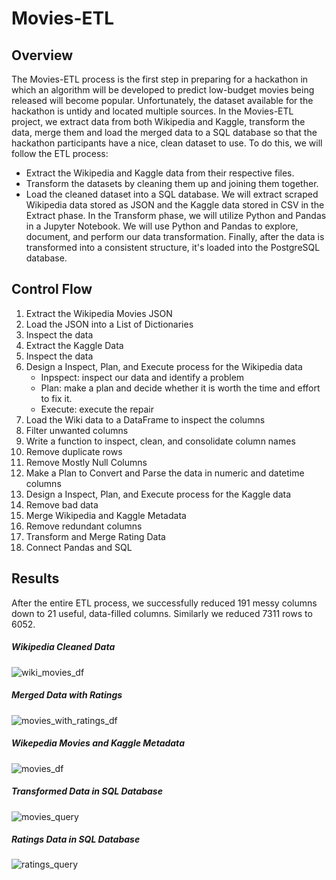 # Movies-ETL
## Overview
The Movies-ETL process is the first step in preparing for a hackathon in which an algorithm will be developed to predict low-budget movies being released will become popular. Unfortunately, the dataset available for the hackathon is untidy and located multiple sources. In the Movies-ETL project, we extract data from both Wikipedia and Kaggle, transform the data, merge them and load the merged data to a SQL database so that the hackathon participants have a nice, clean dataset to use. To do this, we will follow the ETL process:
  * Extract the Wikipedia and Kaggle data from their respective files.
  * Transform the datasets by cleaning them up and joining them together.
  * Load the cleaned dataset into a SQL database.
We will extract scraped Wikipedia data stored as JSON and the Kaggle data stored in CSV in the Extract phase. In the Transform phase, we will utilize Python and Pandas in a Jupyter Notebook. We will use Python and Pandas to explore, document, and perform our data transformation. Finally, after the data is transformed into a consistent structure, it's loaded into the PostgreSQL database.

## Control Flow
1. Extract the Wikipedia Movies JSON
2. Load the JSON into a List of Dictionaries
3. Inspect the data
4. Extract the Kaggle Data
5. Inspect the data
6. Design a Inspect, Plan, and Execute process for the Wikipedia data
   * Inpspect:  inspect our data and identify a problem
   * Plan: make a plan and decide whether it is worth the time and effort to fix it.
   * Execute: execute the repair
 7. Load the Wiki data to a DataFrame to inspect the columns
 8. Filter unwanted columns
 9. Write a function to inspect, clean, and consolidate column names
 10. Remove duplicate rows
 11. Remove Mostly Null Columns
 12. Make a Plan to Convert and Parse the data in numeric and datetime columns
 13. Design a Inspect, Plan, and Execute process for the Kaggle data
 14. Remove bad data
 15. Merge Wikipedia and Kaggle Metadata
 16. Remove redundant columns
 17. Transform and Merge Rating Data
 18. Connect Pandas and SQL

## Results
After the entire ETL process, we successfully reduced 191 messy columns down to 21 useful, data-filled columns. Similarly we reduced 7311 rows to 6052.

##### Wikipedia Cleaned Data
![wiki_movies_df](https://user-images.githubusercontent.com/67847583/122300112-7d896400-cec4-11eb-9659-34df646fab8b.png)
##### Merged Data with Ratings
![movies_with_ratings_df](https://user-images.githubusercontent.com/67847583/122300124-82e6ae80-cec4-11eb-9304-52c384edc05c.png)
##### Wikepedia Movies and Kaggle Metadata
![movies_df](https://user-images.githubusercontent.com/67847583/122300149-8aa65300-cec4-11eb-98f9-413fbb9da353.png)
##### Transformed Data in SQL Database
![movies_query](https://user-images.githubusercontent.com/67847583/122300175-91cd6100-cec4-11eb-8ed1-b6cfbb941bde.png)
##### Ratings Data in SQL Database
![ratings_query](https://user-images.githubusercontent.com/67847583/122300181-942fbb00-cec4-11eb-9b64-e1af1f9f3d7d.png)






